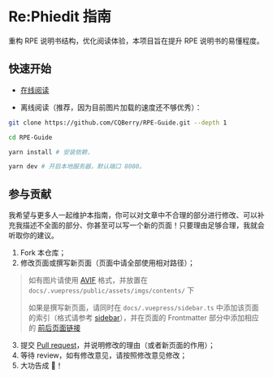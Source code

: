 # Re:Phiedit 指南

重构 RPE 说明书结构，优化阅读体验，本项目旨在提升 RPE 说明书的易懂程度。

## 快速开始

- [在线阅读](https://rpe.chinq.xyz/)

- 离线阅读（推荐，因为目前图片加载的速度还不够优秀）：

```sh
git clone https://github.com/CQBerry/RPE-Guide.git --depth 1

cd RPE-Guide

yarn install # 安装依赖，

yarn dev # 开启本地服务器，默认端口 8080。
```

## 参与贡献

我希望与更多人一起维护本指南，你可以对文章中不合理的部分进行修改、可以补充我描述不全面的部分、你甚至可以写一个新的页面！只要理由足够合理，我就会听取你的建议。

1. Fork 本仓库；
2. 修改页面或撰写新页面（页面中请全部使用相对路径）；

> 如有图片请使用 [AVIF](https://avif.io) 格式，并放置在 `docs/.vuepress/public/assets/imgs/contents/` 下
>
> 如果是撰写新页面，请同时在 `docs/.vuepress/sidebar.ts` 中添加该页面的索引（格式请参考 [sidebar](https://v2.vuepress.vuejs.org/zh/reference/default-theme/config.html#sidebar)），并在页面的 Frontmatter 部分中添加相应的 [前后页面链接](https://v2.vuepress.vuejs.org/zh/reference/default-theme/frontmatter.html#prev)

3. 提交 [Pull request](https://docs.github.com/pull-requests)，并说明修改的理由（或者新页面的作用）；
4. 等待 review，如有修改意见，请按照修改意见修改；
5. 大功告成 🥰！
